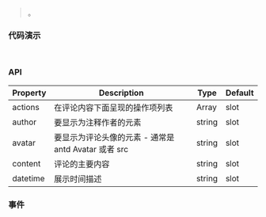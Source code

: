 #   

>  。


###  代码演示

```
 
```

### API
Property|Description|Type|Default
--|--|--|--
actions|在评论内容下面呈现的操作项列表|Array|slot|-
author|要显示为注释作者的元素|string|slot|-
avatar|要显示为评论头像的元素 - 通常是 antd Avatar 或者 src|string|slot|-
content|评论的主要内容|string|slot|-
datetime|展示时间描述|string|slot|-


 


### 事件

 

